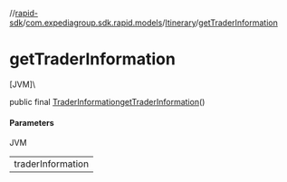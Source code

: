 //[rapid-sdk](../../../index.md)/[com.expediagroup.sdk.rapid.models](../index.md)/[Itinerary](index.md)/[getTraderInformation](get-trader-information.md)

# getTraderInformation

[JVM]\

public final [TraderInformation](../-trader-information/index.md)[getTraderInformation](get-trader-information.md)()

#### Parameters

JVM

| |
|---|
| traderInformation |
